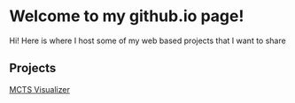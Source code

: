 # Welcome to my github.io page!

Hi! Here is where I host some of my web based projects that I want to share

## Projects

[MCTS Visualizer](https://bux42.github.io/MCTS/)
